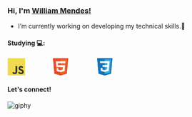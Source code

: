 

### Hi, I'm [William Mendes!](https://www.linkedin.com/in/william-mendes-654130144/)

- I’m currently working on developing my technical skills.🔭


#### Studying 💻:
<div align="left">
<img height="40" src="https://raw.githubusercontent.com/devicons/devicon/master/icons/javascript/javascript-original.svg">
    &nbsp;&nbsp;&nbsp;&nbsp;&nbsp;&nbsp;&nbsp;&nbsp;&nbsp;&nbsp;&nbsp;&nbsp;&nbsp;
    <img height="40" src="https://raw.githubusercontent.com/devicons/devicon/master/icons/html5/html5-original.svg">
    &nbsp;&nbsp;&nbsp;&nbsp;&nbsp;&nbsp;&nbsp;&nbsp;&nbsp;&nbsp;&nbsp;&nbsp;&nbsp;
    <img height="40" src="https://raw.githubusercontent.com/devicons/devicon/master/icons/css3/css3-original.svg">
    &nbsp;&nbsp;&nbsp;&nbsp;&nbsp;&nbsp;&nbsp;&nbsp;&nbsp;&nbsp;&nbsp;&nbsp;&nbsp;
</div>



#### Let's connect!


![giphy](https://user-images.githubusercontent.com/70758675/146445303-7242a7ea-4b7f-45e4-b5b8-542479e99092.gif)

